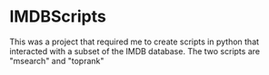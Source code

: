 # IMDBScripts
This was a project that required me to create scripts in python that interacted with a subset of the IMDB database. The two scripts are "msearch" and "toprank" 
